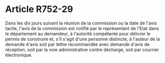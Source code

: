 # Article R752-29

Dans les dix jours suivant la réunion de la commission ou la date de l'avis tacite, l'avis de la commission est notifié par le représentant de l'Etat dans le département au demandeur, à l'autorité compétente pour délivrer le permis de construire et, s'il s'agit d'une personne distincte, à l'auteur de la demande d'avis soit par lettre recommandée avec demande d'avis de réception, soit par la voie administrative contre décharge, soit par courrier électronique.
